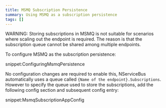 ```yaml
---
title: MSMQ Subscription Persistence
summary: Using MSMQ as a subscription persistence
tags: []
---
```


WARNING: Storing subscriptions in MSMQ is not suitable for scenarios where scaling out the endpoint is required. The reason is that the subscription queue cannot be shared among multiple endpoints.

To configure MSMQ as the subscription persistence:

snippet:ConfiguringMsmqPersistence

No configuration changes are required to enable this, NServiceBus automatically uses a queue called `{Name of the endpoint}.Subscriptions`. However to specify the queue used to store the subscriptions, add the following config section and subsequent config entry:


snippet:MsmqSubscriptionAppConfig

